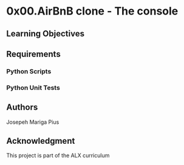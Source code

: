 # 0x00.AirBnB clone - The console

## Learning Objectives


## Requirements

### Python Scripts

### Python Unit Tests

## Authors
Josepeh Mariga
Pius
## Acknowledgment
This project is part of the ALX curriculum 
